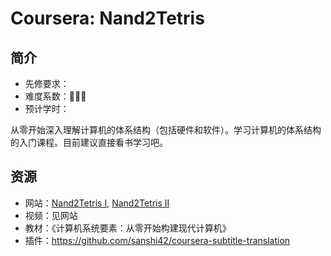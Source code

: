 # Coursera: Nand2Tetris

## 简介

- 先修要求：
- 难度系数：🌟🌟🌟
- 预计学时：

从零开始深入理解计算机的体系结构（包括硬件和软件）。学习计算机的体系结构的入门课程。目前建议直接看书学习吧。

## 资源

- 网站：[Nand2Tetris I](https://www.coursera.org/learn/build-a-computer/home/week/1), [Nand2Tetris II](https://www.coursera.org/learn/nand2tetris2/home/welcome)
- 视频：见网站
- 教材：《计算机系统要素：从零开始构建现代计算机》
- 插件：<https://github.com/sanshi42/coursera-subtitle-translation>

